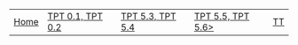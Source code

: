 <table>
    <tr>
        <td><a href=".">Home</a></td>
        <td><a href="tpt1,2">TPT 0.1, TPT 0.2</a></td>
        <td><a href="tpt53,54">TPT 5.3, TPT 5.4</a></td>
        <td><a href="tpt55,56">TPT 5.5, TPT 5.6></a></td>
        <td><a href="tt">TT</a></td>
    </tr>
</table>

